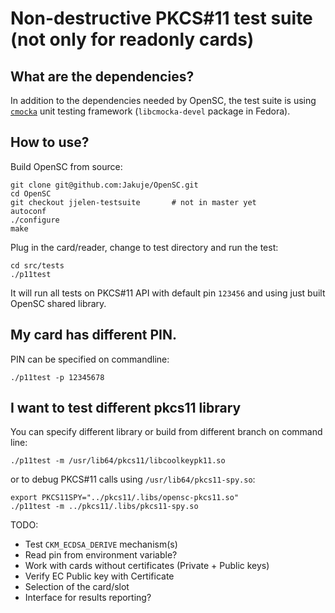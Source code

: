 # Non-destructive PKCS#11 test suite (not only for readonly cards)

## What are the dependencies?

In addition to the dependencies needed by OpenSC, the test suite is
using  [`cmocka`](https://cmocka.org/) unit testing framework
(`libcmocka-devel` package in Fedora).

## How to use?

Build OpenSC from source:

    git clone git@github.com:Jakuje/OpenSC.git
    cd OpenSC
	git checkout jjelen-testsuite		# not in master yet
    autoconf
    ./configure
    make

Plug in the card/reader, change to test directory and run the test:

    cd src/tests
	./p11test

It will run all tests on PKCS#11 API with default pin `123456`
and using just built OpenSC shared library.

## My card has different PIN.

PIN can be specified on commandline:

    ./p11test -p 12345678

## I want to test different pkcs11 library

You can specify different library or build from different branch
on command line:

    ./p11test -m /usr/lib64/pkcs11/libcoolkeypk11.so

or to debug PKCS#11 calls using `/usr/lib64/pkcs11-spy.so`:

	export PKCS11SPY="../pkcs11/.libs/opensc-pkcs11.so"
    ./p11test -m ../pkcs11/.libs/pkcs11-spy.so


TODO:

 * Test `CKM_ECDSA_DERIVE` mechanism(s)
 * Read pin from environment variable?
 * Work with cards without certificates (Private + Public keys)
 * Verify EC Public key with Certificate
 * Selection of the card/slot
 * Interface for results reporting?
